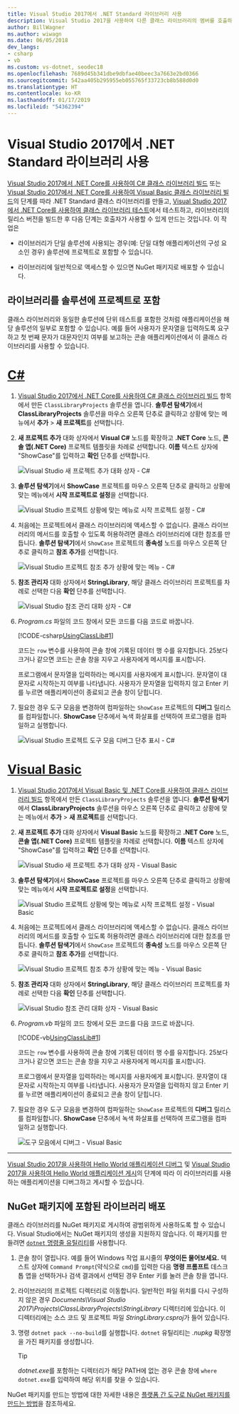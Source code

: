 ```yaml
---
title: Visual Studio 2017에서 .NET Standard 라이브러리 사용
description: Visual Studio 2017을 사용하여 다른 클래스 라이브러리의 멤버를 호출하는 .NET Core 애플리케이션을 빌드합니다.
author: BillWagner
ms.author: wiwagn
ms.date: 06/05/2018
dev_langs:
- csharp
- vb
ms.custom: vs-dotnet, seodec18
ms.openlocfilehash: 7689d45b341dbe9dbfae40beec3a7663e2bd0366
ms.sourcegitcommit: 542aa405b295955eb055765f33723cb8b588d0d0
ms.translationtype: HT
ms.contentlocale: ko-KR
ms.lasthandoff: 01/17/2019
ms.locfileid: "54362394"
---
```

# <a name="consume-a-net-standard-library-in-visual-studio-2017"></a>Visual Studio 2017에서 .NET Standard 라이브러리 사용

[Visual Studio 2017에서 .NET Core를 사용하여 C# 클래스 라이브러리 빌드](./library-with-visual-studio.md) 또는 [Visual Studio 2017에서 .NET Core를 사용하여 Visual Basic 클래스 라이브러리 빌드](vb-library-with-visual-studio.md)의 단계를 따라 .NET Standard 클래스 라이브러리를 만들고, [Visual Studio 2017에서 .NET Core를 사용하여 클래스 라이브러리 테스트](testing-library-with-visual-studio.md)에서 테스트하고, 라이브러리의 릴리스 버전을 빌드한 후 다음 단계는 호출자가 사용할 수 있게 만드는 것입니다. 이 작업은

* 라이브러리가 단일 솔루션에 사용되는 경우(예: 단일 대형 애플리케이션의 구성 요소인 경우) 솔루션에 프로젝트로 포함할 수 있습니다.

* 라이브러리에 일반적으로 액세스할 수 있으면 NuGet 패키지로 배포할 수 있습니다.

## <a name="including-a-library-as-a-project-in-a-solution"></a>라이브러리를 솔루션에 프로젝트로 포함

클래스 라이브러리와 동일한 솔루션에 단위 테스트를 포함한 것처럼 애플리케이션을 해당 솔루션의 일부로 포함할 수 있습니다. 예를 들어 사용자가 문자열을 입력하도록 요구하고 첫 번째 문자가 대문자인지 여부를 보고하는 콘솔 애플리케이션에서 이 클래스 라이브러리를 사용할 수 있습니다.

# <a name="ctabcsharp"></a>[C#](#tab/csharp)
1. [Visual Studio 2017에서 .NET Core를 사용하여 C# 클래스 라이브러리 빌드](./library-with-visual-studio.md) 항목에서 만든 `ClassLibraryProjects` 솔루션을 엽니다. **솔루션 탐색기**에서 **ClassLibraryProjects** 솔루션을 마우스 오른쪽 단추로 클릭하고 상황에 맞는 메뉴에서 **추가** > **새 프로젝트**를 선택합니다.

1. **새 프로젝트 추가** 대화 상자에서 **Visual C#** 노드를 확장하고 **.NET Core** 노드, **콘솔 앱(.NET Core)** 프로젝트 템플릿을 차례로 선택합니다. **이름** 텍스트 상자에 "ShowCase"를 입력하고 **확인** 단추를 선택합니다.

   ![Visual Studio 새 프로젝트 추가 대화 상자 - C#](./media/consuming-library-with-visual-studio/add-new-project-dialog.png)

1. **솔루션 탐색기**에서 **ShowCase** 프로젝트를 마우스 오른쪽 단추로 클릭하고 상황에 맞는 메뉴에서 **시작 프로젝트로 설정**을 선택합니다.

   ![Visual Studio 프로젝트 상황에 맞는 메뉴로 시작 프로젝트 설정 - C#](./media/consuming-library-with-visual-studio/set-startup-project-context-menu.png)

1. 처음에는 프로젝트에서 클래스 라이브러리에 액세스할 수 없습니다. 클래스 라이브러리의 메서드를 호출할 수 있도록 허용하려면 클래스 라이브러리에 대한 참조를 만듭니다. **솔루션 탐색기**에서 `ShowCase` 프로젝트의 **종속성** 노드를 마우스 오른쪽 단추로 클릭하고 **참조 추가**를 선택합니다.

   ![Visual Studio 프로젝트 참조 추가 상황에 맞는 메뉴 - C#](./media/consuming-library-with-visual-studio/add-reference-context-menu.png)

1. **참조 관리자** 대화 상자에서 **StringLibrary**, 해당 클래스 라이브러리 프로젝트를 차례로 선택한 다음 **확인** 단추를 선택합니다.

   ![Visual Studio 참조 관리 대화 상자 - C#](./media/consuming-library-with-visual-studio/manage-project-references.png)

1. *Program.cs* 파일의 코드 창에서 모든 코드를 다음 코드로 바꿉니다.

   [!CODE-csharp[UsingClassLib#1](../../../samples/snippets/csharp/getting_started/with_visual_studio_2017/showcase.cs)]

   코드는 `row` 변수를 사용하여 콘솔 창에 기록된 데이터 행 수를 유지합니다. 25보다 크거나 같으면 코드는 콘솔 창을 지우고 사용자에게 메시지를 표시합니다.

   프로그램에서 문자열을 입력하라는 메시지를 사용자에게 표시합니다. 문자열이 대문자로 시작하는지 여부를 나타냅니다. 사용자가 문자열을 입력하지 않고 Enter 키를 누르면 애플리케이션이 종료되고 콘솔 창이 닫힙니다.

1. 필요한 경우 도구 모음을 변경하여 컴파일하는 `ShowCase` 프로젝트의 **디버그** 릴리스를 컴파일합니다. **ShowCase** 단추에서 녹색 화살표를 선택하여 프로그램을 컴파일하고 실행합니다.

   ![Visual Studio 프로젝트 도구 모음 디버그 단추 표시 - C#](./media/consuming-library-with-visual-studio/visual-studio-project-toolbar.png)
# <a name="visual-basictabvb"></a>[Visual Basic](#tab/vb)
1. [Visual Studio 2017에서 Visual Basic 및 .NET Core를 사용하여 클래스 라이브러리 빌드](vb-library-with-visual-studio.md) 항목에서 만든 `ClassLibraryProjects` 솔루션을 엽니다. **솔루션 탐색기**에서 **ClassLibraryProjects** 솔루션을 마우스 오른쪽 단추로 클릭하고 상황에 맞는 메뉴에서 **추가** > **새 프로젝트**를 선택합니다.

1. **새 프로젝트 추가** 대화 상자에서 **Visual Basic** 노드를 확장하고 **.NET Core** 노드, **콘솔 앱(.NET Core)** 프로젝트 템플릿을 차례로 선택합니다. **이름** 텍스트 상자에 "ShowCase"를 입력하고 **확인** 단추를 선택합니다.

   ![Visual Studio 새 프로젝트 추가 대화 상자 - Visual Basic](./media/consuming-library-with-visual-studio/add-new-vb-project-dialog.png)

1. **솔루션 탐색기**에서 **ShowCase** 프로젝트를 마우스 오른쪽 단추로 클릭하고 상황에 맞는 메뉴에서 **시작 프로젝트로 설정**을 선택합니다. 

   ![Visual Studio 프로젝트 상황에 맞는 메뉴로 시작 프로젝트 설정 - Visual Basic](./media/consuming-library-with-visual-studio/set-startup-project-context-menu.png)

1. 처음에는 프로젝트에서 클래스 라이브러리에 액세스할 수 없습니다. 클래스 라이브러리의 메서드를 호출할 수 있도록 허용하려면 클래스 라이브러리에 대한 참조를 만듭니다. **솔루션 탐색기**에서 `ShowCase` 프로젝트의 **종속성** 노드를 마우스 오른쪽 단추로 클릭하고 **참조 추가**를 선택합니다.

   ![Visual Studio 프로젝트 참조 추가 상황에 맞는 메뉴 - Visual Basic](./media/consuming-library-with-visual-studio/add-reference-context-menu.png)

1. **참조 관리자** 대화 상자에서 **StringLibrary**, 해당 클래스 라이브러리 프로젝트를 차례로 선택한 다음 **확인** 단추를 선택합니다.

   ![Visual Studio 참조 관리 대화 상자 - Visual Basic](./media/consuming-library-with-visual-studio/manage-project-references.png)

1. *Program.vb* 파일의 코드 창에서 모든 코드를 다음 코드로 바꿉니다.

    [!CODE-vb[UsingClassLib#1](../../../samples/snippets/core/tutorials/vb-library-with-visual-studio/showcase.vb)]

   코드는 `row` 변수를 사용하여 콘솔 창에 기록된 데이터 행 수를 유지합니다. 25보다 크거나 같으면 코드는 콘솔 창을 지우고 사용자에게 메시지를 표시합니다.

   프로그램에서 문자열을 입력하라는 메시지를 사용자에게 표시합니다. 문자열이 대문자로 시작하는지 여부를 나타냅니다. 사용자가 문자열을 입력하지 않고 Enter 키를 누르면 애플리케이션이 종료되고 콘솔 창이 닫힙니다.

1. 필요한 경우 도구 모음을 변경하여 컴파일하는 `ShowCase` 프로젝트의 **디버그** 릴리스를 컴파일합니다. **ShowCase** 단추에서 녹색 화살표를 선택하여 프로그램을 컴파일하고 실행합니다.

   ![도구 모음에서 디버그 - Visual Basic](./media/consuming-library-with-visual-studio/visual-studio-project-toolbar.png)
---

[Visual Studio 2017을 사용하여 Hello World 애플리케이션 디버그](debugging-with-visual-studio.md) 및 [Visual Studio 2017을 사용하여 Hello World 애플리케이션 게시](publishing-with-visual-studio.md)의 단계에 따라 이 라이브러리를 사용하는 애플리케이션을 디버그하고 게시할 수 있습니다.

## <a name="distributing-the-library-in-a-nuget-package"></a>NuGet 패키지에 포함된 라이브러리 배포

클래스 라이브러리를 NuGet 패키지로 게시하여 광범위하게 사용하도록 할 수 있습니다. Visual Studio에서는 NuGet 패키지의 생성을 지원하지 않습니다. 이 패키지를 만들려면 [`dotnet` 명령줄 유틸리티](../../core/tools/dotnet.md)를 사용합니다.

1. 콘솔 창이 열립니다. 예를 들어 Windows 작업 표시줄의 **무엇이든 물어보세요.** 텍스트 상자에 `Command Prompt`(약식으로 `cmd`)를 입력한 다음 **명령 프롬프트** 데스크톱 앱을 선택하거나 검색 결과에서 선택된 경우 Enter 키를 눌러 콘솔 창을 엽니다.

1. 라이브러리의 프로젝트 디렉터리로 이동합니다. 일반적인 파일 위치를 다시 구성하지 않은 경우 *Documents\Visual Studio 2017\Projects\ClassLibraryProjects\StringLibrary* 디렉터리에 있습니다. 이 디렉터리에는 소스 코드 및 프로젝트 파일 *StringLibrary.csproj*가 들어 있습니다.

1. 명령 `dotnet pack --no-build`를 실행합니다. `dotnet` 유틸리티는 *.nupkg* 확장명을 가진 패키지를 생성합니다.

   > [!TIP]
   > *dotnet.exe*를 포함하는 디렉터리가 해당 PATH에 없는 경우 콘솔 창에 `where dotnet.exe`를 입력하여 해당 위치를 찾을 수 있습니다.

NuGet 패키지를 만드는 방법에 대한 자세한 내용은 [플랫폼 간 도구로 NuGet 패키지를 만드는 방법](../../core/deploying/creating-nuget-packages.md)을 참조하세요.
